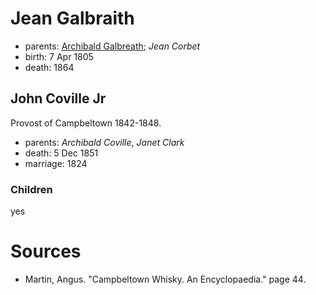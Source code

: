 # Jean Galbraith

- parents: [Archibald Galbreath](galbreath-archibald-1760.md); *Jean Corbet*
- birth: 7 Apr 1805
- death: 1864

## John Coville Jr

Provost of Campbeltown 1842-1848.

- parents: *Archibald Coville*, *Janet Clark*
- death: 5 Dec 1851
- marriage: 1824

### Children

yes

# Sources

- Martin, Angus. "Campbeltown Whisky. An Encyclopaedia."  page 44.
